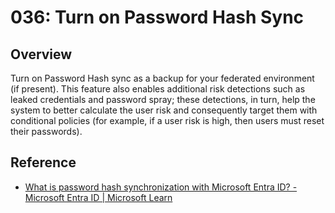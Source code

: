 # 036: Turn on Password Hash Sync

## Overview

Turn on Password Hash sync as a backup for your federated environment (if present). This feature also enables additional risk detections such as leaked credentials and password spray; these detections, in turn, help the system to better calculate the user risk and consequently target them with conditional policies (for example, if a user risk is high, then users must reset their passwords).

## Reference

* [What is password hash synchronization with Microsoft Entra ID? - Microsoft Entra ID | Microsoft Learn](https://learn.microsoft.com/en-us/entra/identity/hybrid/connect/whatis-phs)
